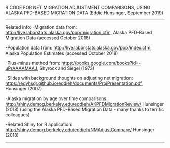 R CODE FOR NET MIGRATION ADJUSTMENT COMPARISONS, USING ALASKA PFD-BASED MIGRATION DATA
(Eddie Hunsinger, September 2019)

-----
Related info: 
-Migration data from: http://live.laborstats.alaska.gov/pop/migration.cfm, Alaska PFD-Based Migration Data (accessed October 2018)

-Population data from: http://live.laborstats.alaska.gov/pop/index.cfm, Alaska Population Estimates (accessed October 2018)

-Plus-minus method from: https://books.google.com/books?id=-uPrAAAAMAAJ, Shyrock and Siegel (1973)

-Slides with background thoughts on adjusting net migration: https://edyhsgr.github.io/eddieh/documents/ProjPresentation.pdf, Hunsinger (2007)

-Alaska migration by age over time comparisons: http://shiny.demog.berkeley.edu/eddieh/AKPFDMigrationReview/ Hunsinger (2018) (using the Alaska PFD-Based Migration Data - many thanks to terrific colleagues)

-Related Shiny for R application: http://shiny.demog.berkeley.edu/eddieh/NMAdjustCompare/ Hunsinger (2018)

-----

